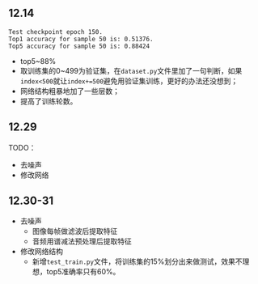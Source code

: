 ## 12.14

```
Test checkpoint epoch 150.
Top1 accuracy for sample 50 is: 0.51376.
Top5 accuracy for sample 50 is: 0.88424
```

- top5~88%
- 取训练集的0~499为验证集，在`dataset.py`文件里加了一句判断，如果`index<500`就让`index+=500`避免用验证集训练，更好的办法还没想到；
- 网络结构粗暴地加了一些层数；
- 提高了训练轮数。

## 12.29

TODO：
- 去噪声
- 修改网络

## 12.30-31
- 去噪声
  - 图像每帧做滤波后提取特征
  - 音频用谱减法预处理后提取特征
- 修改网络结构
  - 新增`test_train.py`文件，将训练集的15%划分出来做测试，效果不理想，top5准确率只有60%。